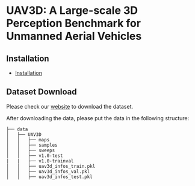 # UAV3D: A Large-scale 3D Perception Benchmark for Unmanned Aerial Vehicles


## Installation
- [Installation](https://github.com/huiyegit/UAV3D/tree/main)

## Dataset Download
Please check our [website](https://github.com/huiyegit/UAV3D/tree/main) to download the dataset.

After downloading the data, please put the data in the following structure:
```shell
├── data
│   ├── UAV3D
│   │   ├── maps
│   │   ├── samples
│   │   ├── sweeps
│   │   ├── v1.0-test
|   |   ├── v1.0-trainval
│   │   ├── uav3d_infos_train.pkl
│   │   ├── uav3d_infos_val.pkl
│   │   ├── uav3d_infos_test.pkl
```
